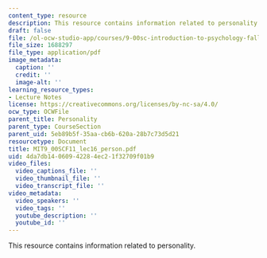 ```yaml
---
content_type: resource
description: This resource contains information related to personality.
draft: false
file: /ol-ocw-studio-app/courses/9-00sc-introduction-to-psychology-fall-2011/4da7db14060942284ec21f32709f01b9_MIT9_00SCF11_lec16_person.pdf
file_size: 1688297
file_type: application/pdf
image_metadata:
  caption: ''
  credit: ''
  image-alt: ''
learning_resource_types:
- Lecture Notes
license: https://creativecommons.org/licenses/by-nc-sa/4.0/
ocw_type: OCWFile
parent_title: Personality
parent_type: CourseSection
parent_uid: 5eb89b5f-35aa-cb6b-620a-28b7c73d5d21
resourcetype: Document
title: MIT9_00SCF11_lec16_person.pdf
uid: 4da7db14-0609-4228-4ec2-1f32709f01b9
video_files:
  video_captions_file: ''
  video_thumbnail_file: ''
  video_transcript_file: ''
video_metadata:
  video_speakers: ''
  video_tags: ''
  youtube_description: ''
  youtube_id: ''
---
```

This resource contains information related to personality.